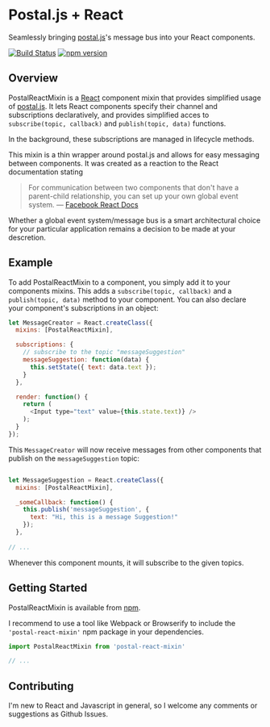 # Postal.js + React

Seamlessly bringing [postal.js](https://github.com/postaljs/postal.js)'s message bus into your React components.

[![Build Status](https://travis-ci.org/ludwigschubert/postal-react-mixin.svg?branch=master)](https://travis-ci.org/ludwigschubert/postal-react-mixin) [![npm version](https://badge.fury.io/js/postal-react-mixin.svg)](http://badge.fury.io/js/postal-react-mixin)

## Overview

PostalReactMixin is a [React](http://facebook.github.io/react/) component mixin 
that provides simplified usage of [postal.js](https://github.com/postaljs/postal.js). 
It lets React components specify their channel and subscriptions declaratively, 
and provides simplified acces to `subscribe(topic, callback)` and 
`publish(topic, data)` functions.

In the background, these subscriptions are managed in lifecycle methods.

This mixin is a thin wrapper around postal.js and allows for easy messaging between 
components. It was created as a reaction to the React documentation stating

> For communication between two components that don't have a parent-child relationship, 
> you can set up your own global event system.
> — [Facebook React Docs](http://facebook.github.io/react/tips/communicate-between-components.html)

Whether a global event system/message bus is a smart architectural choice for your 
particular application remains a decision to be made at your descretion.

## Example

To add PostalReactMixin to a component, you simply add it to your components mixins.
This adds a `subscribe(topic, callback)` and a `publish(topic, data)` method to your
component. You can also declare your component's subscriptions in an object:

```js
let MessageCreator = React.createClass({
  mixins: [PostalReactMixin],

  subscriptions: {
    // subscribe to the topic "messageSuggestion"
    messageSuggestion: function(data) {
      this.setState({ text: data.text });
    }
  },

  render: function() {
    return (
      <Input type="text" value={this.state.text)} />
    );
  }
});
```

This `MessageCreator` will now receive messages from other components that publish 
on the `messageSuggestion` topic:

```js

let MessageSuggestion = React.createClass({
  mixins: [PostalReactMixin],

  _someCallback: function() {
    this.publish('messageSuggestion', {
      text: "Hi, this is a message Suggestion!"
    });
  },
  
// ...
```

Whenever this component mounts, it will subscribe to the given topics.

## Getting Started

PostalReactMixin is available from [npm](https://www.npmjs.com/package/postal-react-mixin).

I recommend to use a tool like Webpack or Browserify to include the `'postal-react-mixin'` npm package
in your dependencies.

```js
import PostalReactMixin from 'postal-react-mixin'

// ...
```

## Contributing

I'm new to React and Javascript in general, so I welcome any comments or suggestions as Github Issues.
